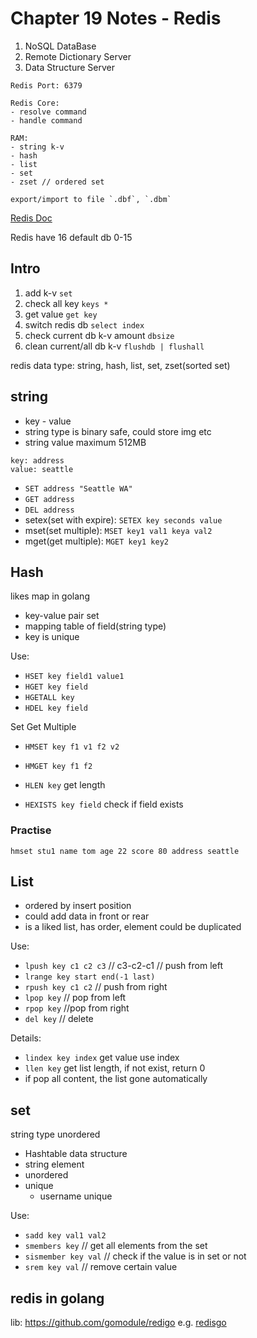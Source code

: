 # Chapter 19 Notes - Redis

1. NoSQL DataBase 
2. Remote Dictionary Server
3. Data Structure Server

```
Redis Port: 6379

Redis Core:
- resolve command
- handle command

RAM:
- string k-v
- hash
- list
- set
- zset // ordered set

export/import to file `.dbf`, `.dbm`
```

[Redis Doc](https://redisdoc.com)

Redis have 16 default db 0-15

## Intro
1. add k-v `set`
2. check all key `keys *`
3. get value `get key`
4. switch redis db `select index`
5. check current db k-v amount `dbsize`
6. clean current/all db k-v `flushdb | flushall`

redis data type: string, hash, list, set, zset(sorted set)

## string

- key - value
- string type is binary safe, could store img etc
- string value maximum 512MB

```
key: address
value: seattle

```
- `SET address "Seattle WA"`
- `GET address`
- `DEL address`
- setex(set with expire): `SETEX key seconds value`
- mset(set multiple): `MSET key1 val1 keya val2`
- mget(get multiple): `MGET key1 key2`

## Hash
likes map in golang

- key-value pair set
- mapping table of field(string type)
- key is unique

Use: 
- `HSET key field1 value1`  
- `HGET key field`    
- `HGETALL key`  
- `HDEL key field`

Set Get Multiple  
- `HMSET key f1 v1 f2 v2` 
- `HMGET key f1 f2`

- `HLEN key` get length
- `HEXISTS key field` check if field exists

### Practise
```redis
hmset stu1 name tom age 22 score 80 address seattle
```

## List

- ordered by insert position
- could add data in front or rear
- is a liked list, has order, element could be duplicated

Use:
- `lpush key c1 c2 c3` // c3-c2-c1 // push from left
- `lrange key start end(-1 last)`
- `rpush key c1 c2` // push from right
- `lpop key` // pop from left
- `rpop key` //pop from right
- `del key` // delete

Details:
- `lindex key index` get value use index
- `llen key` get list length, if not exist, return 0
- if pop all content, the list gone automatically


## set

string type unordered
- Hashtable data structure
- string element
- unordered
- unique
    - username unique

Use:
- `sadd key val1 val2`
- `smembers key` // get all elements from the set
- `sismember key val` // check if the value is in set or not
- `srem key val` // remove certain value


## redis in golang
lib: https://github.com/gomodule/redigo
e.g. [redisgo](redis01/main/main.go) 